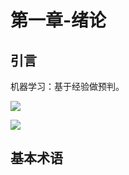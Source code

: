 # 第一章-绪论

## 引言

机器学习：基于经验做预判。

![](http://ofqm89vhw.bkt.clouddn.com/735533030fc6155421a4542da75d8ed6.png)

![](http://ofqm89vhw.bkt.clouddn.com/0c305fdf91276ea0aa1069a2e85cbef9.png)

## 基本术语

